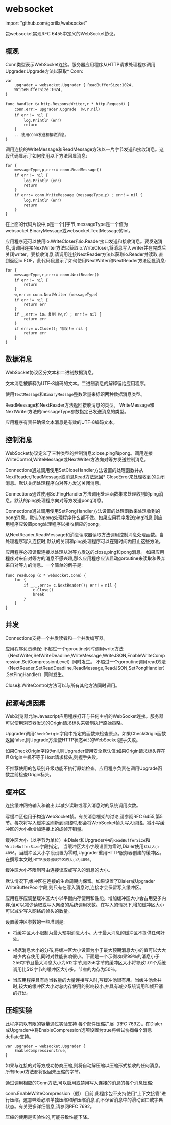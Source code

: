 
# websocket

import "github.com/gorilla/websocket"

包websocket实现RFC 6455中定义的WebSocket协议。

## 概观
Conn类型表示WebSocket连接。服务器应用程序从HTTP请求处理程序调用Upgrader.Upgrade方法以获取* Conn:

    var 
        upgrader = websocket.Upgrader { ReadBufferSize:1024,
        WriteBufferSize:1024,
    } 
    
    func handler（w http.ResponseWriter,r * http.Request）{ 
        conn,err:= upgrader.Upgrade （w,r,nil）
        if err！= nil { 
            log.Println（err）
            return 
        } 
        ...使用conn发送和接收消息。
    }

调用连接的WriteMessage和ReadMessage方法以一片字节发送和接收消息。这段代码显示了如何使用以下方法回显消息:

    for { 
        messageType,p,err:= conn.ReadMessage()
        if err！= nil { 
            log.Println（err）
            return 
        } 
        if err:= conn.WriteMessage（messageType,p）; err！= nil { 
            log.Println（err）
            return 
        } 
    }
    
在上面的代码片段中,p是一个[]字节,messageType是一个值为websocket.BinaryMessage或websocket.TextMessage的int。

应用程序还可以使用io.WriteCloser和io.Reader接口发送和接收消息。要发送消息,请调用连接NextWriter方法以获取io.WriteCloser,将消息写入writer并在完成后关闭writer。要接收消息,请调用连接NextReader方法以获取io.Reader并读取,直到返回io.EOF。此代码段显示了如何使用NextWriter和NextReader方法回显消息:

    for { 
        messageType,r,err:= conn.NextReader()
        if err！= nil { 
            return 
        } 
        w,err:= conn.NextWriter（messageType）
        if err！= nil { 
            return err 
        } 
        if _,err:= io。复制（w,r）; err！= nil { 
            return err 
        } 
        if err:= w.Close(); 错误！= nil { 
            return err 
        } 
    }
    
## 数据消息

WebSocket协议区分文本和二进制数据消息。

文本消息被解释为UTF-8编码的文本。二进制消息的解释留给应用程序。

使用`TextMessage`和`BinaryMessage`整数常量来标识两种数据消息类型。

ReadMessage和NextReader方法返回接收消息的类型。 WriteMessage和NextWriter方法的messageType参数指定已发送消息的类型。


应用程序有责任确保文本消息是有效的UTF-8编码文本。

## 控制消息

WebSocket协议定义了三种类型的控制消息:close,ping和pong。调用连接WriteControl,WriteMessage或NextWriter方法向对等方发送控制消息。

Connections通过调用使用SetCloseHandler方法设置的处理函数并从NextReader,ReadMessage或消息Read方法返回* CloseError来处理收到的关闭消息。默认关闭处理程序向对等方发送关闭消息。

Connections通过使用SetPingHandler方法调用处理函数集来处理收到的ping消息。默认的ping处理程序向对等方发送pong消息。

Connections通过调用使用SetPongHandler方法设置的处理函数来处理收到的pong消息。默认的pong处理程序什么都不做。如果应用程序发送ping消息,则应用程序应设置pong处理程序以接收相应的pong。

从NextReader,ReadMessage和消息读取器读取方法调用控制消息处理函数。当处理程序写入连接时,默认的关闭和ping处理程序可以在短时间内阻止这些方法。

应用程序必须读取连接以处理从对等方发送的close,ping和pong消息。 如果应用程序对来自对等方的消息不感兴趣,那么应用程序应该启动goroutine来读取和丢弃来自对等方的消息。一个简单的例子是:

    func readLoop（c * websocket.Conn）{ 
        for { 
            if _,_,err:= c.NextReader(); err！= nil { 
                c.Close()
                break 
            } 
        } 
    }

## 并发

Connections支持一个并发读者和一个并发编写器。

应用程序负责确保:
不超过一个goroutine同时调用write方法（NextWriter,SetWriteDeadline,WriteMessage,WriteJSON,EnableWriteCompression,SetCompressionLevel）同时发生。
不超过一个goroutine调用read方法（NextReader,SetReadDeadline,ReadMessage,ReadJSON,SetPongHandler） ,SetPingHandler）同时发生。

Close和WriteControl方法可以与所有其他方法同时调用。

## 起源考虑因素

Web浏览器允许Javascript应用程序打开与任何主机的WebSocket连接。服务器可以使用浏览器发送的Origin请求标头来强制执行原始策略。

Upgrader调用`CheckOrigin`字段中指定的函数来检查原点。如果CheckOrigin函数返回false,则Upgrade方法使HTTP状态`403`的WebSocket握手失败。

如果CheckOrigin字段为nil,则Upgrader使用安全默认值:如果Origin请求标头存在且Origin主机不等于Host请求标头,则握手失败。

不推荐使用的包级别升级功能不执行原始检查。应用程序负责在调用Upgrade函数之前检查Origin标头。

## 缓冲区

连接缓冲网络输入和输出,以减少读取或写入消息时的系统调用次数。

写缓冲区也用于构造WebSocket帧。有关消息框架的讨论,请参阅RFC 6455,第5节。每次将写入缓冲区刷新到网络时,都会将WebSocket帧头写入网络。减小写缓冲区的大小会增加连接上的成帧开销量。

缓冲区大小（以字节为单位）由Dialer和Upgrader中的`ReadBufferSize`和`WriteBufferSize`字段指定。
当缓冲区大小字段设置为零时,Dialer使用`默认大小4096`。当缓冲区大小字段设置为零时,Upgrader重用HTTP服务器创建的缓冲区。在撰写本文时,`HTTP服务器缓冲区的大小为4096`。

缓冲区大小不限制可由连接读取或写入的消息的大小。

默认情况下,缓冲区在连接的生命周期内保留。如果设置了Dialer或Upgrader WriteBufferPool字段,则只有在写入消息时,连接才会保留写入缓冲区。

应用程序应调整缓冲区大小以平衡内存使用和性能。增加缓冲区大小会占用更多内存,但可以减少读取或写入网络的系统调用次数。在写入的情况下,增加缓冲区大小可以减少写入网络的帧头的数量。

设置缓冲区参数的一些准则是:

- 将缓冲区大小限制为最大预期消息大小。大于最大消息的缓冲区不提供任何好处。

- 根据消息大小的分布,将缓冲区大小设置为小于最大预期消息大小的值可以大大减少内存使用,同时对性能影响很小。下面是一个示例:如果99％的消息小于256字节且最大消息大小为512字节,则256字节的缓冲区大小将导致1.01个系统调用比512字节的缓冲区大小多。节省的内存为50％。

- 当应用程序具有适当数量的大量连接写入时,写缓冲池很有用。当缓冲池合并时,较大的缓冲区大小对总内存使用的影响较小,并具有减少系统调用和帧开销的好处。

## 压缩实验

此程序包以有限的容量通过实验支持 每个邮件压缩扩展（RFC 7692）。在Dialer或Upgrader中将EnableCompression选项设置为true将尝试协商每个消息deflate支持。

    var upgrader = websocket.Upgrader { 
        EnableCompression:true,
    }

如果与连接的对等方成功协商压缩,则将自动解压缩以压缩形式接收的任何消息。所有Read方法都将返回未压缩的字节。

通过调用相应的Conn方法,可以启用或禁用写入连接的消息的每个消息压缩:

conn.EnableWriteCompression（假）
目前,此程序包不支持使用“上下文接管”进行压缩。这意味着必须单独压缩和解压缩消息,而不保留消息中的滑动窗口或字典状态。有关更多详细信息,请参阅RFC 7692。

压缩的使用是实验性的,可能导致性能下降。
